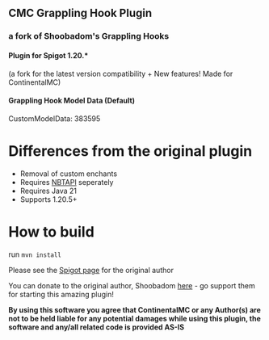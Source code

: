 ## CMC Grappling Hook Plugin
### a fork of Shoobadom's Grappling Hooks
#### Plugin for Spigot 1.20.*
(a fork for the latest version compatibility + New features! Made for ContinentalMC)
  


#### Grappling Hook Model Data (Default)
CustomModelData: 383595


# Differences from the original plugin
- Removal of custom enchants
- Requires [NBTAPI](https://modrinth.com/plugin/nbtapi/versions) seperately
- Requires Java 21
- Supports 1.20.5+



# How to build
run
`mvn install`

Please see the [Spigot page](https://www.spigotmc.org/resources/shoobadoms-grappling-hooks.106229/) for the original author
  
You can donate to the original author, Shoobadom [here](https://www.paypal.com/donate/?hosted_button_id=RW6MXPQRV25H4) - go support them for starting this amazing plugin!

**By using this software you agree that ContinentalMC or any Author(s) are not to be held liable for any potential damages while using this plugin, the software and any/all related code is provided AS-IS**
